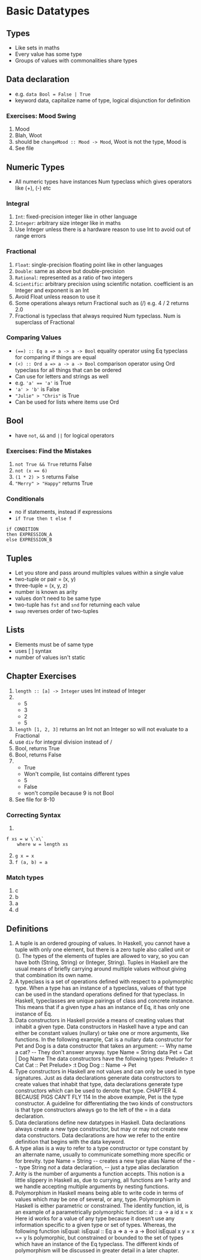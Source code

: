 # Basic Datatypes

## Types
* Like sets in maths
* Every value has some type
* Groups of values with commonalities share types

## Data declaration
* e.g. `data Bool = False | True`
* keyword data, capitalize name of type, logical disjunction for definition

### Exercises: Mood Swing
1. Mood
2. Blah, Woot
3. should be `changeMood :: Mood -> Mood`, Woot is not the type, Mood is
4. See file

## Numeric Types
* All numeric types have instances Num typeclass which gives operators like (+), (-) etc
### Integral
1. `Int`: fixed-precision integer like in other language
2. `Integer`: arbitrary size integer like in maths
3. Use Integer unless there is a hardware reason to use Int to avoid out of range errors

### Fractional
1. `Float`: single-precision floating point like in other languages
2. `Double`: same as above but double-precision
3. `Rational`: represented as a ratio of two integers
4. `Scientific`: arbitrary precision using scientific notation. coefficient is an Integer and exponent is an Int
5. Avoid Float unless reason to use it
6. Some operations always return Fractional such as (/) e.g. 4 / 2 returns 2.0
7. Fractional is typeclass that always required Num typeclass. Num is superclass of Fractional

### Comparing Values
* `(==) :: Eq a => a -> a -> Bool` equality operator using Eq typeclass for comparing if things are equal
* `(<) :: Ord a => a -> a -> Bool` comparison operator using Ord typeclass for all things that can be ordered
* Can use for letters and strings as well 
* e.g. `'a' == 'a'` is True
* `'a' > 'b'` is False
* `"Julie" > "Chris"` is True
* Can be used for lists where items use Ord
  
## Bool
* have `not`, `&&` and `||` for logical operators
  
### Exercises: Find the Mistakes
1. `not True && True` returns False
2. `not (x == 6)`
3. `(1 * 2) > 5` returns False
4. `"Merry" > "Happy"` returns True

### Conditionals
* no if statements, instead if expressions
* `if True then t else f`

 ```
 if CONDITION
then EXPRESSION_A
else EXPRESSION_B
 ```

## Tuples
* Let you store and pass around multiples values within a single value
* two-tuple or pair = (x, y)
* three-tuple = (x, y, z)
* number is known as arity
* values don't need to be same type
* two-tuple has `fst` and `snd` for returning each value
* `swap` reverses order of two-tuples

## Lists
* Elements must be of same type
* uses [ ] syntax
* number of values isn't static

## Chapter Exercises
1. `length :: [a] -> Integer` uses Int instead of Integer
2. * 5
    * 3
    * 2
    * 5
3. `length [1, 2, 3]` returns an Int not an Integer so will not evaluate to a Fractional
4. use `div` for integral division instead of /
5. Bool, returns True
6. Bool, returns False
7. * True
   * Won't compile, list contains different types
   * 5
   * False
   * won't compile because 9 is not Bool
8. See file for 8-10

### Correcting Syntax
1.
```
f xs = w \`x\` 
    where w = length xs
```   
2. `g x = x`
3. `f (a, b) = a`

### Match types
1. c
2. b
3. a
4. d

## Definitions
1. A tuple is an ordered grouping of values. In Haskell, you cannot
have a tuple with only one element, but there is a zero tuple also
called unit or (). The types of the elements of tuples are allowed
to vary, so you can have both (String, String) or (Integer, String).
Tuples in Haskell are the usual means of briefly carrying around
multiple values without giving that combination its own name.
2. A typeclass is a set of operations defined with respect to a polymorphic
type. When a type has an instance of a typeclass, values
of that type can be used in the standard operations defined for
that typeclass. In Haskell, typeclasses are unique pairings of
class and concrete instance. This means that if a given type 𝑎
has an instance of Eq, it has only one instance of Eq.
3. Data constructors in Haskell provide a means of creating values
that inhabit a given type. Data constructors in Haskell have a
type and can either be constant values (nullary) or take one or
more arguments, like functions. In the following example, Cat
is a nullary data constructor for Pet and Dog is a data constructor
that takes an argument:
-- Why name a cat?
-- They don't answer anyway.
type Name = String
data Pet = Cat | Dog Name
The data constructors have the following types:
Prelude> :t Cat
Cat :: Pet
Prelude> :t Dog
Dog :: Name -> Pet
4. Type constructors in Haskell are not values and can only be used in
type signatures. Just as data declarations generate data constructors
to create values that inhabit that type, data declarations
generate type constructors which can be used to denote that type.
CHAPTER 4. BECAUSE PIGS CAN’T FLY 114
In the above example, Pet is the type constructor. A guideline
for differentiating the two kinds of constructors is that type
constructors always go to the left of the = in a data declaration.
5. Data declarations define new datatypes in Haskell. Data declarations
always create a new type constructor, but may or may
not create new data constructors. Data declarations are how we
refer to the entire definition that begins with the data keyword.
6. A type alias is a way to refer to a type constructor or type constant
by an alternate name, usually to communicate something more
specific or for brevity.
type Name = String
-- creates a new type alias Name of the
-- type String *not* a data declaration,
-- just a type alias declaration
7. Arity is the number of arguments a function accepts. This notion
is a little slippery in Haskell as, due to currying, all functions are
1-arity and we handle accepting multiple arguments by nesting
functions.
8. Polymorphism in Haskell means being able to write code in terms
of values which may be one of several, or any, type. Polymorphism
in Haskell is either parametric or constrained. The identity
function, id, is an example of a parametrically polymorphic
function:
id :: a -> a
id x = x
Here id works for a value of any type because it doesn’t use any
information specific to a given type or set of types. Whereas,
the following function isEqual:
isEqual :: Eq a => a -> a -> Bool
isEqual x y = x == y
Is polymorphic, but constrained or bounded to the set of types
which have an instance of the Eq typeclass. The different kinds
of polymorphism will be discussed in greater detail in a later
chapter.
